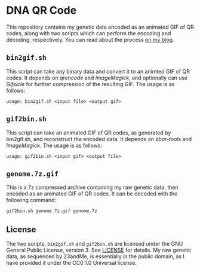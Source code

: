 # DNA QR Code

This repository contains my genetic data encoded as an animated GIF of QR codes, along with two scripts which can perform the encoding and decoding, respectively. You can read about the process [on my blog](https://cjhoward.org/dna-qr-code).

## `bin2gif.sh`

This script can take any binary data and convert it to an animted GIF of QR codes. It depends on *qrencode* and *ImageMagick*, and optionally can use *Gifsicle* for further compression of the resulting GIF. The usage is as follows:

    usage: bin2gif.sh <input file> <output gif>

## `gif2bin.sh`

This script can take an animated GIF of QR codes, as generated by bin2gif.sh, and reconstruct the encoded data. It depends on *zbar-tools* and *ImageMagick*. The usage is as follows:

    usage: gif2bin.sh <input gif> <output file>

## `genome.7z.gif`

This is a 7z compressed archive containing my raw genetic data, then encoded as an animated GIF of QR codes. It can be decoded with the following command:

    gif2bin.sh genome.7z.gif genome.7z

## License    

The two scripts, `bin2gif.sh` and `gif2bin.sh` are licensed under the GNU General Public License, version 3. See [LICENSE](./LICENSE) for details. My raw genetic data, as sequenced by 23andMe, is essentially in the public domain, as I have provided it under the CC0 1.0 Universal license.
